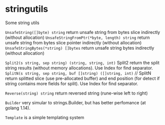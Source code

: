 # stringutils

Some string utils

`UnsafeString([]byte) string` return unsafe string from bytes slice indirectly (without allocation)
`UnsafeStringFromPtr(*byte, length) string` return unsafe string from bytes slice pointer indirectly (without allocation)
`UnsafeStringBytes(*string) []bytes` return unsafe string bytes indirectly (without allocation)

`Split2(s string, sep string) (string, string, int)`  Split2 return the split string results (without memory allocations). Use Index for find separator.
`SplitN(s string, sep string, buf []string) ([]string, int)` // SplitN return splitted slice (use pre-allocated buffer) and end position (for detect if string contains more fields for split). Use Index for find separator.

`Reverse(string) string` return reversed string (rune-wise left to right)

`Builder` very simular to strings.Builder, but has better perfomance (at golang 1.14).

`Template` is a simple templating system

